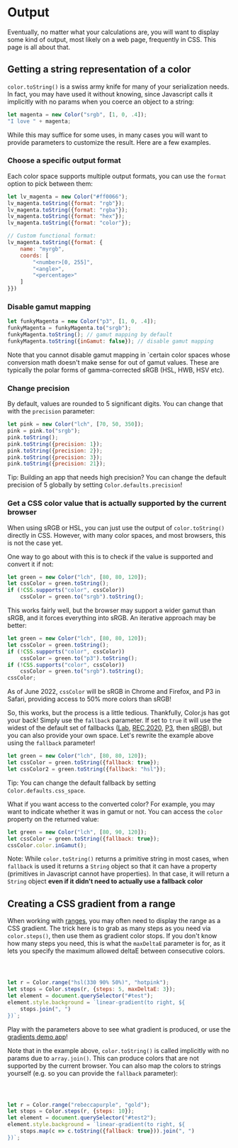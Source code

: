 # Output

Eventually, no matter what your calculations are, you will want to display some kind of output, most likely on a web page,
frequently in CSS. This page is all about that.

## Getting a string representation of a color

`color.toString()` is a swiss army knife for many of your serialization needs.
In fact, you may have used it without knowing, since Javascript calls it implicitly with no params when you coerce an object to a string:

```js
let magenta = new Color("srgb", [1, 0, .4]);
"I love " + magenta;
```

While this may suffice for some uses, in many cases you will want to provide parameters to customize the result.
Here are a few examples.

### Choose a specific output format

Each color space supports multiple output formats, you can use the `format` option to pick between them:

```js
let lv_magenta = new Color("#ff0066");
lv_magenta.toString({format: "rgb"});
lv_magenta.toString({format: "rgba"});
lv_magenta.toString({format: "hex"});
lv_magenta.toString({format: "color"});

// Custom functional format:
lv_magenta.toString({format: {
	name: "myrgb",
	coords: [
		"<number>[0, 255]",
		"<angle>",
		"<percentage>"
	]
}})
```

### Disable gamut mapping

```js
let funkyMagenta = new Color("p3", [1, 0, .4]);
funkyMagenta = funkyMagenta.to("srgb");
funkyMagenta.toString(); // gamut mapping by default
funkyMagenta.toString({inGamut: false}); // disable gamut mapping
```

Note that you cannot disable gamut mapping in `certain color spaces whose conversion math doesn't make sense for out of gamut values.
These are typically the polar forms of gamma-corrected sRGB (HSL, HWB, HSV etc).

### Change precision

By default, values are rounded to 5 significant digits.
You can change that with the `precision` parameter:

```js
let pink = new Color("lch", [70, 50, 350]);
pink = pink.to("srgb");
pink.toString();
pink.toString({precision: 1});
pink.toString({precision: 2});
pink.toString({precision: 3});
pink.toString({precision: 21});
```

Tip: Building an app that needs high precision? You can change the default precision of 5 globally by setting `Color.defaults.precision`!

### Get a CSS color value that is actually supported by the current browser

When using sRGB or HSL, you can just use the output of `color.toString()` directly in CSS.
However, with many color spaces, and most browsers, this is not the case yet.

One way to go about with this is to check if the value is supported and convert it if not:

```js
let green = new Color("lch", [80, 80, 120]);
let cssColor = green.toString();
if (!CSS.supports("color", cssColor))
	cssColor = green.to("srgb").toString();
```

This works fairly well, but the browser may support a wider gamut than sRGB, and it forces everything into sRGB.
An iterative approach may be better:

```js
let green = new Color("lch", [80, 80, 120]);
let cssColor = green.toString();
if (!CSS.supports("color", cssColor))
	cssColor = green.to("p3").toString();
if (!CSS.supports("color", cssColor))
	cssColor = green.to("srgb").toString();
cssColor;
```
As of June 2022, `cssColor` will be sRGB in Chrome and Firefox, and P3 in Safari, providing access to 50% more colors than sRGB!

So, this works, but the process is a little tedious. Thankfully, Color.js has got your back!
Simply use the `fallback` parameter.
If set to `true` it will use the widest of the default set of fallbacks ([Lab](spaces.html#lab), [REC.2020](spaces.html#rec2020), [P3](spaces.html#p3), then [sRGB](spaces.html#srgb)), but you can also provide your own space.
Let's rewrite the example above using the `fallback` parameter!

```js
let green = new Color("lch", [80, 80, 120]);
let cssColor = green.toString({fallback: true});
let cssColor2 = green.toString({fallback: "hsl"});
```

Tip: You can change the default fallback by setting `Color.defaults.css_space`.

What if you want access to the converted color? For example, you may want to indicate whether it was in gamut or not.
You can access the `color` property on the returned value:

```js
let green = new Color("lch", [80, 90, 120]);
let cssColor = green.toString({fallback: true});
cssColor.color.inGamut();
```

Note: While `color.toString()` returns a primitive string in most cases, when `fallback` is used it returns a `String` object
so that it can have a property (primitives in Javascript cannot have properties).
In that case, it will return a `String` object **even if it didn't need to actually use a fallback color**

## Creating a CSS gradient from a range

When working with [ranges](interpolation), you may often need to display the range as a CSS gradient.
The trick here is to grab as many steps as you need via `color.steps()`, then use them as gradient color stops.
If you don't know how many steps you need, this is what the `maxDeltaE` parameter is for, as it lets you specify the maximum allowed deltaE between consecutive colors.

<div id="test" style="width: 100%; height: 2em"></div>

```js
let r = Color.range("hsl(330 90% 50%)", "hotpink");
let stops = Color.steps(r, {steps: 5, maxDeltaE: 3});
let element = document.querySelector("#test");
element.style.background = `linear-gradient(to right, ${
	stops.join(", ")
})`;
```

Play with the parameters above to see what gradient is produced, or use the [gradients demo app](/apps/gradients)!

Note that in the example above, `color.toString()` is called implicitly with no params due to `array.join()`.
This can produce colors that are not supported by the current browser.
You can also map the colors to strings yourself (e.g. so you can provide the `fallback` parameter):

<div id="test2" style="width: 100%; height: 2em"></div>

```js
let r = Color.range("rebeccapurple", "gold");
let stops = Color.steps(r, {steps: 10});
let element = document.querySelector("#test2");
element.style.background = `linear-gradient(to right, ${
	stops.map(c => c.toString({fallback: true})).join(", ")
})`;
```
